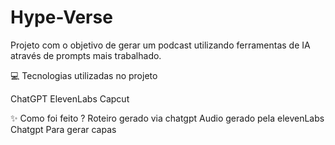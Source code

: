 # Hype-Verse

Projeto com o objetivo de gerar um podcast utilizando ferramentas de IA através de prompts mais trabalhado.

💻 Tecnologias utilizadas no projeto

ChatGPT
ElevenLabs
Capcut

✨ Como foi feito ?
Roteiro gerado via chatgpt
Audio gerado pela elevenLabs
Chatgpt Para gerar capas
